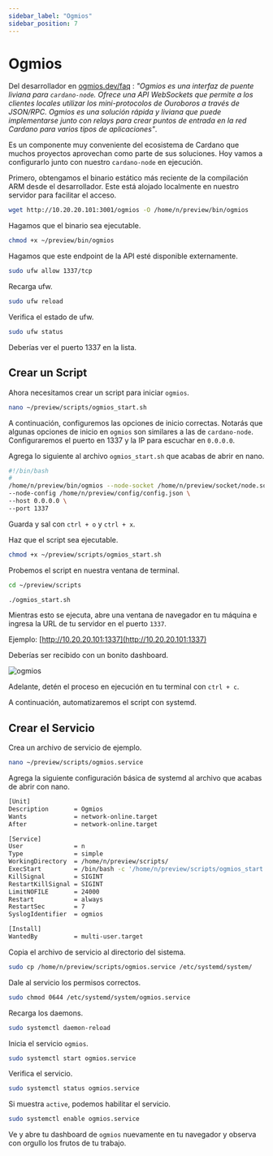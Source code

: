 ```yaml
---
sidebar_label: "Ogmios"
sidebar_position: 7
---
```


# Ogmios

Del desarrollador en [ogmios.dev/faq](https://ogmios.dev/faq) :
*"Ogmios es una interfaz de puente liviana para `cardano-node`.
Ofrece una API WebSockets que permite a los clientes locales utilizar los mini-protocolos de Ouroboros a través de JSON/RPC.
Ogmios es una solución rápida y liviana que puede implementarse junto con relays para crear puntos de entrada
en la red Cardano para varios tipos de aplicaciones"*.

Es un componente muy conveniente del ecosistema de Cardano que muchos proyectos aprovechan como parte de sus soluciones.
Hoy vamos a configurarlo junto con nuestro `cardano-node` en ejecución.

Primero, obtengamos el binario estático más reciente de la compilación ARM desde el desarrollador.
Este está alojado localmente en nuestro servidor para facilitar el acceso.

```bash
wget http://10.20.20.101:3001/ogmios -O /home/n/preview/bin/ogmios
```

Hagamos que el binario sea ejecutable.

```bash
chmod +x ~/preview/bin/ogmios
```

Hagamos que este endpoint de la API esté disponible externamente.

```bash
sudo ufw allow 1337/tcp
```

Recarga ufw.

```bash
sudo ufw reload
```

Verifica el estado de ufw.

```bash
sudo ufw status
```

Deberías ver el puerto 1337 en la lista.

## Crear un Script

Ahora necesitamos crear un script para iniciar `ogmios`.

```bash
nano ~/preview/scripts/ogmios_start.sh
```

A continuación, configuremos las opciones de inicio correctas.
Notarás que algunas opciones de inicio en `ogmios` son similares a las de `cardano-node`.
Configuraremos el puerto en 1337 y la IP para escuchar en `0.0.0.0`.

Agrega lo siguiente al archivo `ogmios_start.sh` que acabas de abrir en nano.

```bash
#!/bin/bash
#
/home/n/preview/bin/ogmios --node-socket /home/n/preview/socket/node.socket \
--node-config /home/n/preview/config/config.json \
--host 0.0.0.0 \
--port 1337
```

Guarda y sal con `ctrl + o` y `ctrl + x`.

Haz que el script sea ejecutable.

```bash
chmod +x ~/preview/scripts/ogmios_start.sh
```

Probemos el script en nuestra ventana de terminal.

```bash
cd ~/preview/scripts

./ogmios_start.sh
```

Mientras esto se ejecuta, abre una ventana de navegador en tu máquina e ingresa la URL de tu servidor en el puerto `1337`.

Ejemplo: [http://10.20.20.101:1337](http://10.20.20.101:1337)

Deberías ser recibido con un bonito dashboard.

![ogmios](/img/ogmiosdash.png)

Adelante, detén el proceso en ejecución en tu terminal con `ctrl + c`.

A continuación, automatizaremos el script con systemd.

## Crear el Servicio

Crea un archivo de servicio de ejemplo.

```bash
nano ~/preview/scripts/ogmios.service
```

Agrega la siguiente configuración básica de systemd al archivo que acabas de abrir con nano.

```bash
[Unit]
Description       = Ogmios
Wants             = network-online.target
After             = network-online.target

[Service]
User              = n
Type              = simple
WorkingDirectory  = /home/n/preview/scripts/
ExecStart         = /bin/bash -c '/home/n/preview/scripts/ogmios_start.sh'
KillSignal        = SIGINT
RestartKillSignal = SIGINT
LimitNOFILE       = 24000
Restart           = always
RestartSec        = 7
SyslogIdentifier  = ogmios

[Install]
WantedBy          = multi-user.target
```

Copia el archivo de servicio al directorio del sistema.

```bash
sudo cp /home/n/preview/scripts/ogmios.service /etc/systemd/system/
```

Dale al servicio los permisos correctos.

```bash
sudo chmod 0644 /etc/systemd/system/ogmios.service
```

Recarga los daemons.

```bash
sudo systemctl daemon-reload
```

Inicia el servicio `ogmios`.

```bash
sudo systemctl start ogmios.service
```

Verifica el servicio.

```bash
sudo systemctl status ogmios.service
```

Si muestra `active`, podemos habilitar el servicio.

```bash
sudo systemctl enable ogmios.service
```

Ve y abre tu dashboard de `ogmios` nuevamente en tu navegador y observa con orgullo los frutos de tu trabajo.

